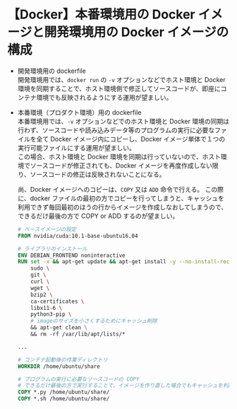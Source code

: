 # 【Docker】本番環境用の Docker イメージと開発環境用の Docker イメージの構成

- 開発環境用の dockerfile<br>
    開発環境用では、`docker run` の `-v` オプションなどでホスト環境と Docker 環境を同期することで、ホスト環境側で修正してソースコードが、即座にコンテナ環境でも反映されるようにする運用が望ましい。

- 本番環境（プロダクト環境）用の dockerfile<br>
    本番環境用では、`-v` オプションなどでのホスト環境と Docker 環境の同期は行わず、ソースコードや読み込みデータ等のプログラムの実行に必要なファイルを全て Docker イメージ内にコピーし、Docker イメージ単体で１つの実行可能ファイルにする運用が望ましい。<br>
    この場合、ホスト環境と Docker 環境を同期は行っていないので、ホスト環境でソースコードが修正されても、Docker イメージを再度作成しない限り、ソースコードの修正は反映されないことになる。

    尚、Docker イメージへのコピーは、`COPY` 又は `ADD` 命令で行える。
    この際に、docker ファイルの最初の方でコピーを行ってしまうと、キャッシュを利用できず毎回最初のほうの行からイメージを作成しなおしてしまうので、できるだけ最後の方で COPY or ADD するのが望ましい。

    ```dockerfile
    # ベースイメージの設定
    FROM nvidia/cuda:10.1-base-ubuntu16.04

    # ライブラリのインストール
    ENV DEBIAN_FRONTEND noninteractive
    RUN set -x && apt-get update && apt-get install -y --no-install-recommends \
        sudo \
        git \
        curl \
        wget \
        bzip2 \
        ca-certificates \
        libx11-6 \
        python3-pip \
        # imageのサイズを小さくするためにキャッシュ削除
        && apt-get clean \
        && rm -rf /var/lib/apt/lists/*

    ...

    # コンテナ起動後の作業ディレクトリ
    WORKDIR /home/ubuntu/share

    # プログラムの実行に必要なソースコードの COPY
    # できるだけ最後の方で実行することで、イメージを作り直した場合でもキャッシュを利用できるようにする。
    COPY *.py /home/ubuntu/share/
    COPY *.sh /home/ubuntu/share/
    ```
